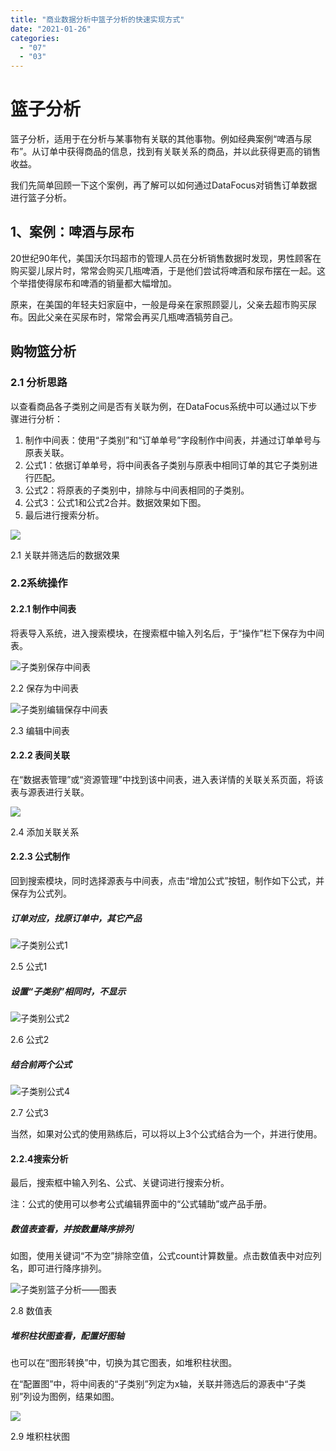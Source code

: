```yaml
---
title: "商业数据分析中篮子分析的快速实现方式"
date: "2021-01-26"
categories: 
  - "07"
  - "03"
---
```


# 篮子分析

篮子分析，适用于在分析与某事物有关联的其他事物。例如经典案例“啤酒与尿布”。从订单中获得商品的信息，找到有关联关系的商品，并以此获得更高的销售收益。

我们先简单回顾一下这个案例，再了解可以如何通过DataFocus对销售订单数据进行篮子分析。

## 1、案例：啤酒与尿布

20世纪90年代，美国沃尔玛超市的管理人员在分析销售数据时发现，男性顾客在购买婴儿尿片时，常常会购买几瓶啤酒，于是他们尝试将啤酒和尿布摆在一起。这个举措使得尿布和啤酒的销量都大幅增加。

原来，在美国的年轻夫妇家庭中，一般是母亲在家照顾婴儿，父亲去超市购买尿布。因此父亲在买尿布时，常常会再买几瓶啤酒犒劳自己。

## 购物篮分析

### 2.1 分析思路

以查看商品各子类别之间是否有关联为例，在DataFocus系统中可以通过以下步骤进行分析：

1. 制作中间表：使用“子类别”和“订单单号”字段制作中间表，并通过订单单号与原表关联。
2. 公式1：依据订单单号，将中间表各子类别与原表中相同订单的其它子类别进行匹配。
3. 公式2：将原表的子类别中，排除与中间表相同的子类别。
4. 公式3：公式1和公式2合并。数据效果如下图。
5. 最后进行搜索分析。

![](images/word-image-31.png)

2.1 关联并筛选后的数据效果

### 2.2系统操作

#### 2.2.1 制作中间表

将表导入系统，进入搜索模块，在搜索框中输入列名后，于“操作”栏下保存为中间表。

![子类别保存中间表](images/unnamed-file.jpeg)

2.2 保存为中间表

![子类别编辑保存中间表](images/unnamed-file-1.jpeg)

2.3 编辑中间表

#### 2.2.2 表间关联

在“数据表管理”或“资源管理”中找到该中间表，进入表详情的关联关系页面，将该表与源表进行关联。

![](images/word-image-32.png)

2.4 添加关联关系

#### 2.2.3 公式制作

回到搜索模块，同时选择源表与中间表，点击“增加公式”按钮，制作如下公式，并保存为公式列。

##### 订单对应，找原订单中，其它产品

![子类别公式1](images/1.jpeg)

2.5 公式1

##### 设置“子类别”相同时，不显示

![子类别公式2](images/2.jpeg)

2.6 公式2

##### 结合前两个公式

![子类别公式4](images/4.jpeg)

2.7 公式3

当然，如果对公式的使用熟练后，可以将以上3个公式结合为一个，并进行使用。

#### 2.2.4搜索分析

最后，搜索框中输入列名、公式、关键词进行搜索分析。

注：公式的使用可以参考公式编辑界面中的“公式辅助”或产品手册。

##### 数值表查看，并按数量降序排列

如图，使用关键词“不为空”排除空值，公式count计算数量。点击数值表中对应列名，即可进行降序排列。

![子类别篮子分析——图表](images/unnamed-file-2.jpeg)

2.8 数值表

##### 堆积柱状图查看，配置好图轴

也可以在“图形转换”中，切换为其它图表，如堆积柱状图。

在“配置图”中，将中间表的“子类别”列定为x轴，关联并筛选后的源表中“子类别”列设为图例，结果如图。

![](images/word-image-33.png)

2.9 堆积柱状图
